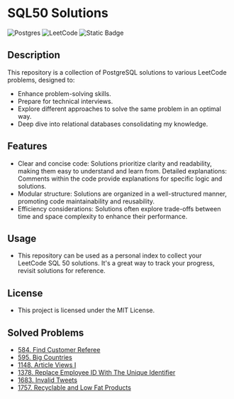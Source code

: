# SQL50 Solutions

![Postgres](https://img.shields.io/badge/postgres-%23316192.svg?style=for-the-badge&logo=postgresql&logoColor=white)
![LeetCode](https://img.shields.io/badge/LeetCode-000000?style=for-the-badge&logo=LeetCode&logoColor=#d16c06)
![Static Badge](https://img.shields.io/badge/license-MIT-green?style=for-the-badge)

## Description

This repository is a collection of PostgreSQL solutions to various LeetCode problems, designed to:

- Enhance problem-solving skills.
- Prepare for technical interviews.
- Explore different approaches to solve the same problem in an optimal way.
- Deep dive into relational databases consolidating my knowledge.

## Features

- Clear and concise code: Solutions prioritize clarity and readability, making them easy to understand and learn from.
  Detailed explanations: Comments within the code provide explanations for specific logic and solutions.
- Modular structure: Solutions are organized in a well-structured manner, promoting code maintainability and reusability.
- Efficiency considerations: Solutions often explore trade-offs between time and space complexity to enhance their performance.

## Usage

- This repository can be used as a personal index to collect your LeetCode SQL 50 solutions. It's a great way to track your progress, revisit solutions for reference.

## License

- This project is licensed under the MIT License.

## Solved Problems

- [584. Find Customer Referee](https://github.com/MarcoBasileDev/SQL50-Solutions/blob/main/solutions/584_find_customer_referee.sql)
- [595. Big Countries](https://github.com/MarcoBasileDev/SQL50-Solutions/blob/main/solutions/595_big_countries.sql)
- [1148. Article Views I](https://github.com/MarcoBasileDev/SQL50-Solutions/blob/main/solutions/1148_article_views_I.sql)
- [1378. Replace Employee ID With The Unique Identifier](https://github.com/MarcoBasileDev/SQL50-Solutions/blob/main/solutions/1378_replace_employee_id_with_the_unique_identifier.sql)
- [1683. Invalid Tweets](https://github.com/MarcoBasileDev/SQL50-Solutions/blob/main/solutions/1683_invalid_tweets.sql)
- [1757. Recyclable and Low Fat Products](https://github.com/MarcoBasileDev/SQL50-Solutions/blob/main/solutions/1757_recyclable_and_low_fat_products.sql)

